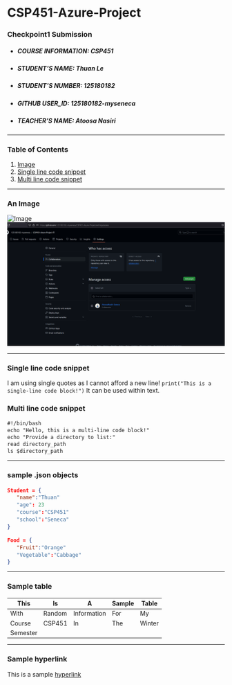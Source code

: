 # CSP451-Azure-Project

### Checkpoint1 Submission

* ##### COURSE INFORMATION: CSP451
* ##### STUDENT’S NAME: Thuan Le
* ##### STUDENT'S NUMBER: 125180182
* ##### GITHUB USER_ID: 125180182-myseneca
* ##### TEACHER’S NAME: Atoosa Nasiri
___

### Table of Contents

1. [Image](#An-Image)
2. [Single line code snippet](#Single-line-code-snippet)
3. [Multi line code snippet](#Multi-line-code-snippet)
   
---
### An Image
![Image](https://news.cgtn.com/news/2020-09-28/Wuhan-s-Yellow-Crane-Tower-to-launch-night-tours-U9eZmzNEpG/img/1c2df279aec7434faead0b4f72162f8c/1c2df279aec7434faead0b4f72162f8c.jpeg)
![Image](1.png)

---
### Single line code snippet
I am using single quotes as I cannot afford a new line! `print("This is a single-line code block!")` It can be used within text.
### Multi line code snippet
```
#!/bin/bash
echo "Hello, this is a multi-line code block!"
echo "Provide a directory to list:"
read directory_path
ls $directory_path

```
---
### sample .json objects
```json
Student = {
   "name":"Thuan"
   "age": 23
   "course":"CSP451"
   "school":"Seneca"
}
```
```json
Food = {
   "Fruit":"Orange"
   "Vegetable":"Cabbage"
}
```
---
### Sample table
| This     | Is     | A           | Sample | Table  |
|----------|--------|-------------|--------|--------|
| With     | Random | Information | For    | My     |
| Course   | CSP451 | In          | The    | Winter |
| Semester |        |             |        |        |

---
### Sample hyperlink
<p> This is a sample <a href="https://github.com/125180182-myseneca/CSP451-Azure-Project">hyperlink</a> </p>


